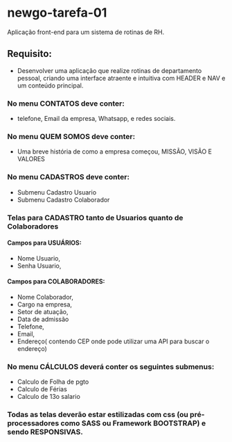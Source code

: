 # newgo-tarefa-01
Aplicação front-end para um sistema de rotinas de RH.

## Requisito:
- Desenvolver uma aplicação que realize rotinas de departamento pessoal, criando uma interface atraente e intuitiva com HEADER e NAV e um conteúdo principal.

### No menu CONTATOS deve conter:
- telefone, Email da empresa, Whatsapp, e redes sociais.
### No menu QUEM SOMOS deve conter:
- Uma breve história de como a empresa começou, MISSÃO, VISÃO E VALORES
### No menu CADASTROS deve conter:
- Submenu Cadastro Usuario
- Submenu Cadastro Colaborador
### Telas para CADASTRO tanto de Usuarios quanto de Colaboradores
#### Campos para USUÁRIOS:
- Nome Usuario,
- Senha Usuario,
#### Campos para COLABORADORES:
- Nome Colaborador,
- Cargo na empresa,
- Setor de atuação,
- Data de admissão
- Telefone,
- Email,
- Endereço( contendo CEP onde pode utilizar uma API para buscar o endereço)

### No menu CÁLCULOS deverá conter os seguintes submenus:
- Calculo de Folha de pgto
- Calculo de Férias
- Calculo de 13o salario

### Todas as telas deverão estar estilizadas com css (ou pré-processadores como SASS ou Framework BOOTSTRAP) e sendo RESPONSIVAS.
